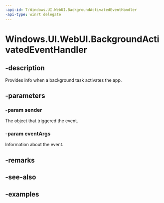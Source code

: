 ```yaml
---
-api-id: T:Windows.UI.WebUI.BackgroundActivatedEventHandler
-api-type: winrt delegate
---
```


<!-- Delegate syntax.
public delegate void BackgroundActivatedEventHandler(Object sender, IBackgroundActivatedEventArgs eventArgs)
-->

# Windows.UI.WebUI.BackgroundActivatedEventHandler

## -description
Provides info when a background task activates the app.

## -parameters
### -param sender
The object that triggered the event.

### -param eventArgs
Information about the event.

## -remarks

## -see-also

## -examples

